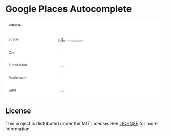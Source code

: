# Google Places Autocomplete

![Demo](img/demo.gif)

## License

This project is distributed under the MIT License. See [LICENSE](LICENSE) for more information.